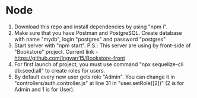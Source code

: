 # Node

1. Download this repo and install dependencies by using "npm i".
2. Make sure that you have Postman and PostgreSQL. Create database with name "mydb", login "postgres" and password "postgres"
3. Start server with "npm start".
   P.S.: This server are using by front-side of "Bookstore" project. Current link - https://github.com/Ingvarr15/Bookstore-front
4. For first launch of project, you must use command "npx sequelize-cli db:seed:all" to create roles for users.
5. By default every new user gets role "Admin". You can change it in "controllers/auth.controller.js" at line 31 in "user.setRole([2])" (2 is for Admin and 1 is for User).
